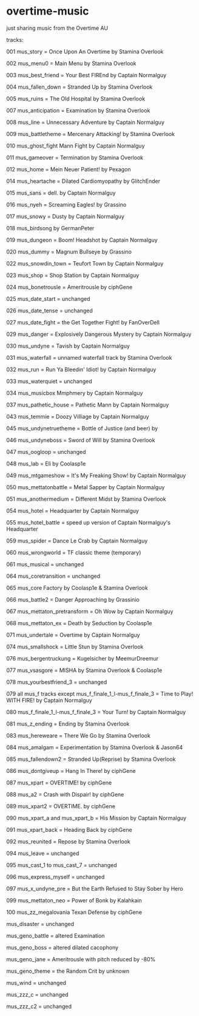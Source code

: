 # overtime-music
just sharing music from the Overtime AU
 
tracks:
 
001 mus_story = Once Upon An Overtime by Stamina Overlook
 
002 mus_menu0 = Main Menu by Stamina Overlook
 
003 mus_best_friend = Your Best FIREnd by Captain Normalguy
 
004 mus_fallen_down = Stranded Up by Stamina Overlook
 
005 mus_ruins = The Old Hospital by Stamina Overlook
 
007 mus_anticipation = Examination by Stamina Overlook
 
008 mus_line = Unnecessary Adventure by Captain Normalguy
 
009 mus_battletheme = Mercenary Attacking! by Stamina Overlook
 
010 mus_ghost_fight Mann Fight by Captain Normalguy
 
011 mus_gameover = Termination by Stamina Overlook
 
012 mus_home = Mein Neuer Patient! by Pexagon
 
014 mus_heartache = Dilated Cardiomyopathy by GlitchEnder
 
015 mus_sans = dell. by Captain Normalguy
 
016 mus_nyeh = Screaming Eagles! by Grassino
 
017 mus_snowy = Dusty by Captain Normalguy
 
018 mus_birdsong by GermanPeter
 
019 mus_dungeon = Boom! Headshot by Captain Normalguy
 
020 mus_dummy = Magnum Bullseye by Grassino
 
022 mus_snowdin_town = Teufort Town by Captain Normalguy
 
023 mus_shop = Shop Station by Captain Normalguy
 
024 mus_bonetrousle = Ameritrousle by ciphGene
 
025 mus_date_start = unchanged
 
026 mus_date_tense = unchanged

027 mus_date_fight = the Get Together Fight! by FanOverDell
 
029 mus_danger = Explosively Dangerous Mystery by Captain Normalguy
 
030 mus_undyne = Tavish by Captain Normalguy
 
031 mus_waterfall = unnamed waterfall track by Stamina Overlook
 
032 mus_run = Run Ya Bleedin' Idiot! by Captain Normalguy
 
033 mus_waterquiet = unchanged
 
034 mus_musicbox Mmphmery by Captain Normalguy
 
037 mus_pathetic_house = Pathetic Mann by Captain Normalguy
 
043 mus_temmie = Doozy Villiage by Captain Normalguy
 
045 mus_undynetruetheme = Bottle of Justice (and beer) by 
 
046 mus_undyneboss = Sword of Will by Stamina Overlook
 
047 mus_oogloop = unchanged
 
048 mus_lab = Eli by Coolasp1e
 
049 mus_mtgameshow = It's My Freaking Show! by Captain Normalguy
 
050 mus_mettatonbattle = Metal Sapper by Captain Normalguy
 
051 mus_anothermedium = Different Midst by Stamina Overlook
 
054 mus_hotel = Headquarter by Captain Normalguy
 
055 mus_hotel_battle = speed up version of Captain Normalguy's Headquarter
 
059 mus_spider = Dance Le Crab by Captain Normalguy
 
060 mus_wrongworld = TF classic theme (temporary)
 
061 mus_musical = unchanged

064 mus_coretransition = unchanged
 
065 mus_core Factory by Coolasp1e & Stamina Overlook
 
066 mus_battle2 = Danger Approaching by Grassinio
 
067 mus_mettaton_pretransform = Oh Wow by Captain Normalguy
 
068 mus_mettaton_ex = Death by Seduction by Coolasp1e
 
071 mus_undertale = Overtime by Captain Normalguy
 
074 mus_smallshock = Little Stun by Stamina Overlook
 
076 mus_bergentruckung = Kugelsicher by MeemurDreemur
 
077 mus_vsasgore = MISHA by Stamina Overlook & Coolasp1e
 
078 mus_yourbestfriend_3 = unchanged
 
079 all mus_f tracks except mus_f_finale_1_l-mus_f_finale_3 = Time to Play! WITH FIRE! by Captain Normalguy
 
080 mus_f_finale_1_l-mus_f_finale_3 = Your Turn! by Captain Normalguy
 
081 mus_z_ending = Ending by Stamina Overlook
 
083 mus_hereweare = There We Go by Stamina Overlook
 
084 mus_amalgam = Experimentation by Stamina Overlook & Jason64
 
085 mus_fallendown2 = Stranded Up(Reprise) by Stamina Overlook
 
086 mus_dontgiveup = Hang In There! by ciphGene
 
087 mus_xpart = OVERTIME! by ciphGene
 
088 mus_a2 = Crash with Dispair! by ciphGene
 
089 mus_xpart2 = OVERTIME. by ciphGene
 
090 mus_xpart_a and mus_xpart_b = His Mission by Captain Normalguy
 
091 mus_xpart_back = Heading Back by ciphGene
 
092 mus_reunited = Repose by Stamina Overlook
 
094 mus_leave = unchanged
 
095 mus_cast_1 to mus_cast_7 = unchanged
 
096 mus_express_myself = unchanged
 
097 mus_x_undyne_pre = But the Earth Refused to Stay Sober by Hero
 
099 mus_mettaton_neo = Power of Bonk by Kalahkain
 
100 mus_zz_megalovania Texan Defense by ciphGene
 
mus_disaster = unchanged
 
mus_geno_battle = altered Examination
 
mus_geno_boss = altered dilated cacophony
 
mus_geno_jane = Ameritrousle with pitch reduced by -80%
 
mus_geno_theme = the Random Crit by unknown
 
mus_wind = unchanged
 
mus_zzz_c = unchanged
 
mus_zzz_c2 = unchanged
